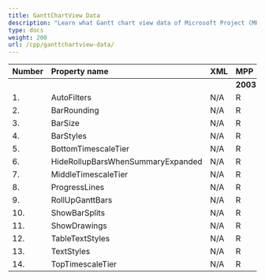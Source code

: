 ```yaml
---
title: GanttChartView Data
description: "Learn what Gantt chart view data of Microsoft Project (MPP/XML) files are can be written or read by Aspose.Tasks for C++."
type: docs
weight: 200
url: /cpp/ganttchartview-data/
---
```


|**Number** |**Property name** |**XML** |**MPP** |** |** |**  |** |** |**Comments** |
| :- | :- | :- | :- | :- | :- | :- | :- | :- | :- |
| | | |**2003** |**2007** |**2010** |**2013** |**2016** |**2019** | |
|1. |AutoFilters |N/A |R |R |R |R |R |R | |
|2. |BarRounding |N/A |R |R |R |R |R |R | |
|3. |BarSize |N/A |R |R |R |R |R |R | |
|4. |BarStyles |N/A |R |R |R |R |R |R | |
|5. |BottomTimescaleTier |N/A |R |R |R |R |R |R | |
|6. |HideRollupBarsWhenSummaryExpanded |N/A |R |R |R |R |R |R | |
|7. |MiddleTimescaleTier|N/A |R |R |R |R |R |R | |
|8. |ProgressLines|N/A |R |R |R |R |R |R | |
|9. |RollUpGanttBars|N/A |R |R |R |R |R |R | |
|10. |ShowBarSplits|N/A |R |R |R |R |R |R | |
|11. |ShowDrawings|N/A |R |R |R |R |R |R | |
|12. |TableTextStyles|N/A |R |R |R |R |R |R | |
|13. |TextStyles|N/A |R |R |R |R |R |R | |
|14. |TopTimescaleTier|N/A |R |R |R |R |R |R | |

